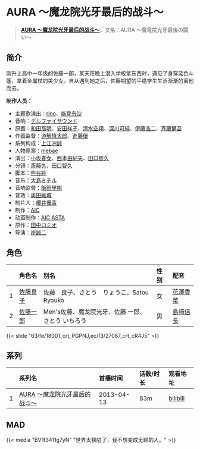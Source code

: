 # AURA ～魔龙院光牙最后的战斗～


> <u>**[AURA ～魔龙院光牙最后的战斗～](https://bgm.tv/subject/43310)**</u>，又名：AURA 〜魔竜院光牙最後の闘い〜

## 简介

刚升上高中一年级的佐藤一郎，某天在晚上潜入学校拿东西时，遇见了身穿蓝色斗篷，拿着金属杖的美少女。自从遇到她之后，佐藤期望的平稳学生生活渐渐的离他而去。

**制作人员：**
- 主题歌演出：[rino](https://bgm.tv/person/4387)、[能登有沙](https://bgm.tv/person/8479)
- 音响：[デルファイサウンド](https://bgm.tv/person/29859)
- 原画：[和田高明](https://bgm.tv/person/7519)、[安田祥子](https://bgm.tv/person/26264)、[清水空翔](https://bgm.tv/person/11712)、[深川可純](https://bgm.tv/person/14527)、[伊藤浩二](https://bgm.tv/person/1966)、[斉藤健吾](https://bgm.tv/person/26482)
- 作画监督：[道解慎太郎](https://bgm.tv/person/12251)、[進藤優](https://bgm.tv/person/12235)
- 系列构成：[上江洲誠](https://bgm.tv/person/1599)
- 人物原案：[mebae](https://bgm.tv/person/6609)
- 演出：[小坂春女](https://bgm.tv/person/1092)、[西本由紀夫](https://bgm.tv/person/1447)、[田口智久](https://bgm.tv/person/12248)
- 分镜：[斎藤久](https://bgm.tv/person/3486)、[田口智久](https://bgm.tv/person/12248)
- 脚本：[熊谷純](https://bgm.tv/person/9215)
- 音乐：[大島ミチル](https://bgm.tv/person/457)
- 音响监督：[飯田里樹](https://bgm.tv/person/2642)
- 音效：[奥田維城](https://bgm.tv/person/28239)
- 制片人：[櫻井優香](https://bgm.tv/person/3666)
- 制作：[AIC](https://bgm.tv/person/402)
- 动画制作：[AIC ASTA](https://bgm.tv/person/29036)
- 原作：[田中ロミオ](https://bgm.tv/person/6149)
- 导演：[岸誠二](https://bgm.tv/person/1656)

## 角色

|     |   角色名   |   别名  | 性别 |  配音  |
|:--- |:------  |:----      |:---  |:--   |
| 1 | [佐藤良子](https://bgm.tv/character/18001) | 佐藤　良子、さとう　りょうこ、Satou Ryouko | 女 | [花澤香菜](https://bgm.tv/person/4765) |
| 2 | [佐藤一郎](https://bgm.tv/character/27087) | Men's佐藤、魔龙院光牙、佐藤 一郎、さとう いちろう | 男 | [島﨑信長](https://bgm.tv/person/7392) |

{{< slide "63/fe/18001_crt_PGPNJ,ec/f3/27087_crt_cR4J5" >}}

## 系列

|     |   系列名   |   首播时间  | 话数/时长  | 观看地址 |
|:---  |:------    |:----      |:---       |:---  |
| 1 |[AURA ～魔龙院光牙最后的战斗～](https://bgm.tv/subject/43310)| 2013-04-13 | 83m | [bilibili](https://www.bilibili.com/bangumi/play/ss4422)  |


## MAD

{{< media "BV1f3411g7yN" "世界太狭隘了，我不想变成无聊的人。" >}}

